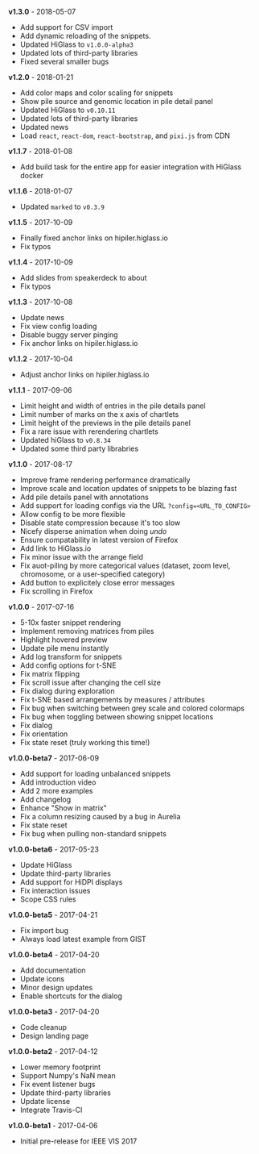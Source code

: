**v1.3.0** - 2018-05-07

- Add support for CSV import
- Add dynamic reloading of the snippets.
- Updated HiGlass to `v1.0.0-alpha3`
- Updated lots of third-party libraries
- Fixed several smaller bugs

**v1.2.0** - 2018-01-21

- Add color maps and color scaling for snippets
- Show pile source and genomic location in pile detail panel
- Updated HiGlass to `v0.10.11`
- Updated lots of third-party libraries
- Updated news
- Load `react`, `react-dom`, `react-bootstrap`, and `pixi.js` from CDN

**v1.1.7** - 2018-01-08

- Add build task for the entire app for easier integration with HiGlass docker

**v1.1.6** - 2018-01-07

- Updated `marked` to `v0.3.9`

**v1.1.5** - 2017-10-09

- Finally fixed anchor links on hipiler.higlass.io
- Fix typos

**v1.1.4** - 2017-10-09

- Add slides from speakerdeck to about
- Fix typos

**v1.1.3** - 2017-10-08

- Update news
- Fix view config loading
- Disable buggy server pinging
- Fix anchor links on hipiler.higlass.io

**v1.1.2** - 2017-10-04

- Adjust anchor links on hipiler.higlass.io

**v1.1.1** - 2017-09-06

- Limit height and width of entries in the pile details panel
- Limit number of marks on the x axis of chartlets
- Limit height of the previews in the pile details panel
- Fix a rare issue with rerendering chartlets
- Updated hiGlass to `v0.8.34`
- Updated some third party librabries

**v1.1.0** - 2017-08-17

- Improve frame rendering performance dramatically
- Improve scale and location updates of snippets to be blazing fast
- Add pile details panel with annotations
- Add support for loading configs via the URL `?config=<URL_TO_CONFIG>`
- Allow config to be more flexible
- Disable state compression because it's too slow
- Nicefy disperse animation when doing _undo_
- Ensure compatability in latest version of Firefox
- Add link to HiGlass.io
- Fix minor issue with the arrange field
- Fix auot-piling by more categorical values (dataset, zoom level, chromosome, or a user-specified category)
- Add button to explicitely close error messages
- Fix scrolling in Firefox

**v1.0.0** - 2017-07-16

- 5-10x faster snippet rendering
- Implement removing matrices from piles
- Highlight hovered preview
- Update pile menu instantly
- Add log transform for snippets
- Add config options for t-SNE
- Fix matrix flipping
- Fix scroll issue after changing the cell size
- Fix dialog during exploration
- Fix t-SNE based arrangements by measures / attributes
- Fix bug when switching between grey scale and colored colormaps
- Fix bug when toggling between showing snippet locations
- Fix dialog
- Fix orientation
- Fix state reset (truly working this time!)

**v1.0.0-beta7** - 2017-06-09

- Add support for loading unbalanced snippets
- Add introduction video
- Add 2 more examples
- Add changelog
- Enhance "Show in matrix"
- Fix a column resizing caused by a bug in Aurelia
- Fix state reset
- Fix bug when pulling non-standard snippets

**v1.0.0-beta6** - 2017-05-23

- Update HiGlass
- Update third-party libraries
- Add support for HiDPI displays
- Fix interaction issues
- Scope CSS rules

**v1.0.0-beta5** - 2017-04-21

- Fix import bug
- Always load latest example from GIST

**v1.0.0-beta4** - 2017-04-20

- Add documentation
- Update icons
- Minor design updates
- Enable shortcuts for the dialog

**v1.0.0-beta3** - 2017-04-20

- Code cleanup
- Design landing page

**v1.0.0-beta2** - 2017-04-12

- Lower memory footprint
- Support Numpy's NaN mean
- Fix event listener bugs
- Update third-party libraries
- Update license
- Integrate Travis-CI

**v1.0.0-beta1** - 2017-04-06

- Initial pre-release for IEEE VIS 2017
